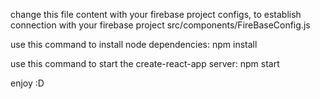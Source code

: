 change this file content with your firebase project configs, to establish connection with your firebase project
src/components/FireBaseConfig.js

use this command to install node dependencies:
npm install

use this command to start the create-react-app server:
npm start

enjoy :D
